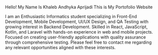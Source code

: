 
Hello! My Name Is Khaleb Andhyka Aprijadi
This is My Portofolio Website

I am an Enthusiastic Informatics student specializing in Front-End Development, Mobile Development, UI/UX Design, and QA Testing
with growing interest in Backend Development. Skilled in React, JavaScript, Kotlin, and Laravel with hands-on experience in
web and mobile projects. Focused on creating user-friendly applications with quality assurance through comprehensive testing. Please feel free to contact me regarding any relevant opportunities aligned with these interests.
